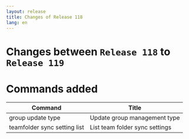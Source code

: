 ```yaml
---
layout: release
title: Changes of Release 118
lang: en
---
```


# Changes between `Release 118` to `Release 119`

# Commands added


| Command                      | Title                          |
|------------------------------|--------------------------------|
| group update type            | Update group management type   |
| teamfolder sync setting list | List team folder sync settings |



